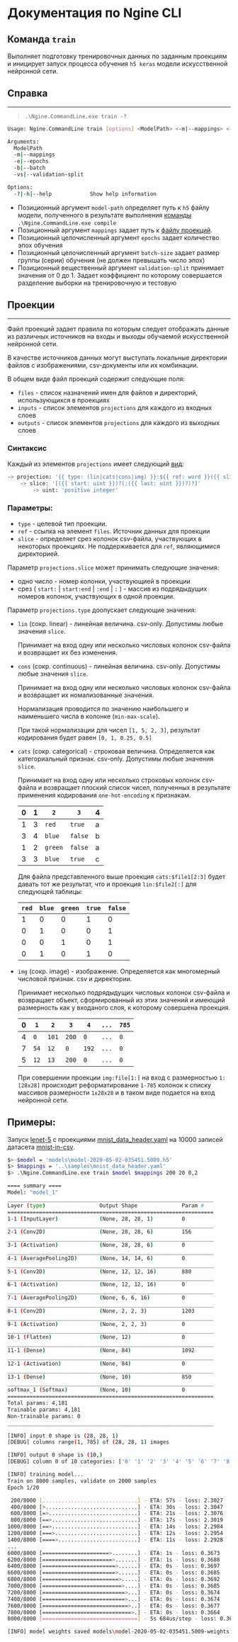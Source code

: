 # Документация по Ngine CLI
## Команда `train`

Выполняет подготовку тренировочных данных по заданным проекциям и иницирует запуск процесса обучения `h5 keras` модели искусственной нейронной сети.

## Справка
___
> `.\Ngine.CommandLine.exe train -?`

```bash
Usage: Ngine.CommandLine train [options] <ModelPath> <-m|--mappings> <-e|--epochs> <-b|--batch> <-vs|--validation-split>

Arguments:
  ModelPath
  -m|--mappings
  -e|--epochs
  -b|--batch
  -vs|--validation-split

Options:
  -?|-h|--help            Show help information
```

- Позиционный аргумент `model-path` определяет путь к `h5` файлу модели, полученного в результате выполнения [команды](compile-cli-command.cmd) `.\Ngine.CommandLine.exe compile`
- Позиционный аргумент `mappings` задает путь к [файлу проекций](#проекции).
- Позиционный целочисленный аргумент `epochs` задает количество эпох обучения
- Позиционный целочисленный аргумент `batch-size` задает размер группы (серии) обучения (не должен превышать число эпох) 
- Позиционный вещественный аргумент `validation-split` принимает значения от 0 до 1. Задает коэффициент по которому совершается разделение выборки на тренировочную и тестовую

## Проекции
___

Файл проекций задает правила по которым следует отображать данные из различных источников на входы и выходы обучаемой искусственной нейронной сети. 

В качестве источников данных могут выступать локальные директории файлов с изображениями, csv-документы или их комбинации.

В общем виде файл проекций содержит следующие поля:

- `files` - список назначений имен для файлов и директорий, использующихся в проекциях
- `inputs` - список элементов `projections` для каждого из входных слоев
- `outputs` - список элементов `projections` для каждого из выходных слоев

### Синтаксис
Каждый из элементов `projections` имеет следующий [вид](ngine-schema.md):

```bash
-> projection: '{{ type: (lin|cats|cons|img) }}:${{ ref: word }}({{ slice: slice }})?'
    -> slice: '[({{ start: uint }})?(:({{ last: uint }})?)?]'
        -> uint: 'positive integer'
```

### Параметры:
- `type` - целевой тип проекции. 
- `ref` - ссылка на элемент `files`. Источник данных для проекции
- `slice` - определяет срез колонок csv-файла, участвующих в некоторых проекциях. Не поддерживается для `ref`, являющимися директорией.


Параметр `projections.slice` может принимать следующие значения:
- одно число - номер колонки, участвующией в проекции
- срез ( `start:` | `start:end` | `:end` | `:` ) - массив из подрядыдущих номеров колонок, участвующих в одной проекции.


Параметр `projections.type` доопускает следующие значения:
- `lin` (сокр. linear) - линейная величина. csv-only. Допустимы любые значения `slice`. 
    
    Принимает на вход одну или несколько числовых колонок csv-файла и возвращает их без изменения.

- `cons` (сокр. continuous) - линейная величина. csv-only. Допустимы любые значения `slice`. 
    
    Принимает на вход одну или несколько числовых колонок csv-файла и возвращает их номализованные значения.
    
    Нормализация проводится по значению наибольшего и наименьшего числа в колонке (`min-max-scale`).

    При такой нормализации для чисел `[1, 5, 2, 3]`, 
    результат кодирования будет равен `[0, 1, 0.25, 0.5]`

- `cats` (сокр. categorical) - строковая величина. Определяется как категориальный признак. csv-only. Допустимы любые значения `slice`.
  
    Принимает на вход одну или несколько строковых колонок csv-файла и возвращает плоский список чисел, полученных в результате применения кодирования `one-hot-encoding` к признакам.
    
    | 0 | 1 | `2`     | `3`     | 4 |
    | - | - | ------- | ------- | - |
    | 1 | 3 | `red`   | `true`  | a |
    | 3 | 4 | `blue`  | `false` | b |
    | 1 | 2 | `green` | `false` | a |
    | 3 | 3 | `blue`  | `true`  | c |

    Для файла представленного выше проекция `cats:$file1[2:3]` будет давать тот же результат, что и проекция `lin:$file2[:]` для следующей таблицы:

    | `red` | `blue` | `green` | `true` | `false` |
    | ----- | ------ | ------- | ------ | ------- |
    | 1     | 0      | 0       | 1      | 0       |
    | 0     | 1      | 0       | 0      | 1       |
    | 0     | 0      | 1       | 0      | 1       |
    | 0     | 1      | 0       | 1      | 0       |
    
- `img` (сокр. image) - изображение. Определяется как многомерный числовой признак. csv и директории.

    Принимает несколько подрядыдущих числовых колонок csv-файла и возвращает объект, сформированный из этих значений и имеющий размерность как у входаного слоя, к которому совершена проекция.

    | 0   | `1`  | `2`   | `3`   | `4`   | `...` | `785` |
    | --- | ---  | ----- | ----- | ----- | ----- | ----- |
    | 4   | `0`  | `101` | `200` | `0`   | `...` | `0`   |
    | 7   | `54` | `12`  | `0`   | `192` | `...` | `0`   |
    | 5   | `12` | `13`  | `200` | `0`   | `...` | `0`   |

    При совершении проекции `img:file[1:]` на вход с размерностью `1:[28x28]` происходит реформатирование `1-785` колонок к списку массивов размерности `1x28x28` и в таком виде подается на вход нейронной сети.


## Примеры:
Запуск [lenet-5](..\samples\network-definition.yaml) с проекциями [mnist_data_header.yaml](..\samples\mnist_data_header.yaml) на 10000 записей датасета [mnist-in-csv](https://www.kaggle.com/oddrationale/mnist-in-csv).

```bash
$> $model = 'models\model-2020-05-02-035451.5009.h5'
$> $mappings = '..\samples\mnist_data_header.yaml'
$> .\Ngine.CommandLine.exe train $model $mappings 200 20 0,2

==== summary ====
Model: "model_1"
_________________________________________________________________
Layer (type)                 Output Shape              Param #
=================================================================
1-1 (InputLayer)             (None, 28, 28, 1)         0
_________________________________________________________________
2-1 (Conv2D)                 (None, 28, 28, 6)         156
_________________________________________________________________
3-1 (Activation)             (None, 28, 28, 6)         0
_________________________________________________________________
4-1 (AveragePooling2D)       (None, 14, 14, 6)         0
_________________________________________________________________
5-1 (Conv2D)                 (None, 12, 12, 16)        880
_________________________________________________________________
6-1 (Activation)             (None, 12, 12, 16)        0
_________________________________________________________________
7-1 (AveragePooling2D)       (None, 6, 6, 16)          0
_________________________________________________________________
8-1 (Conv2D)                 (None, 2, 2, 3)           1203
_________________________________________________________________
9-1 (Activation)             (None, 2, 2, 3)           0
_________________________________________________________________
10-1 (Flatten)               (None, 12)                0
_________________________________________________________________
11-1 (Dense)                 (None, 84)                1092
_________________________________________________________________
12-1 (Activation)            (None, 84)                0
_________________________________________________________________
13-1 (Dense)                 (None, 10)                850
_________________________________________________________________
softmax_1 (Softmax)          (None, 10)                0
=================================================================
Total params: 4,181
Trainable params: 4,181
Non-trainable params: 0
_________________________________________________________________

[INFO] input 0 shape is (28, 28, 1)
[DEBUG] columns range(1, 785) of (28, 28, 1) images

[INFO] output 0 shape is (10,)
[DEBUG] column 0 of 10 categories: ['0' '1' '2' '3' '4' '5' '6' '7' '8' '9']

[INFO] training model...
Train on 8000 samples, validate on 2000 samples
Epoch 1/20

 200/8000 [..............................] - ETA: 57s - loss: 2.3027
 400/8000 [>.............................] - ETA: 30s - loss: 2.3047
 600/8000 [=>............................] - ETA: 21s - loss: 2.3076
 800/8000 [==>...........................] - ETA: 17s - loss: 2.3019
1000/8000 [==>...........................] - ETA: 14s - loss: 2.2984
1200/8000 [===>..........................] - ETA: 12s - loss: 2.2954
1400/8000 [====>.........................] - ETA: 11s - loss: 2.2928
...
6000/8000 [=====================>........] - ETA: 1s - loss: 0.3673
6200/8000 [======================>.......] - ETA: 1s - loss: 0.3688
6400/8000 [=======================>......] - ETA: 0s - loss: 0.3697
6600/8000 [=======================>......] - ETA: 0s - loss: 0.3685
6800/8000 [========================>.....] - ETA: 0s - loss: 0.3692
7000/8000 [=========================>....] - ETA: 0s - loss: 0.3685
7200/8000 [==========================>...] - ETA: 0s - loss: 0.3674
7400/8000 [==========================>...] - ETA: 0s - loss: 0.3674
7600/8000 [===========================>..] - ETA: 0s - loss: 0.3677
7800/8000 [============================>.] - ETA: 0s - loss: 0.3664
8000/8000 [==============================] - 5s 684us/step - loss: 0.3660 - val_loss: 0.3537

[INFO] model weights saved models\model-2020-05-02-035451.5009-weights.h5
```